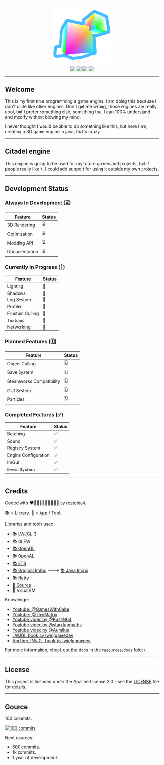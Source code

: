 <div style="text-align:center;"><img style="height: 200px" src="resources/assets/textures/icons/icon.png"></div>

<div style="text-align:center;">
    <a href="https://patreon.com/restonic4"><img src="https://img.shields.io/badge/Patreon-restonic4-orange?logo=patreon&style=for-the-badge"></a>
    <a href="https://github.com/restonic4"><img src="https://img.shields.io/badge/GitHub-restonic4-black?logo=github&style=for-the-badge"></a>
    <a href="https://discord.gg/9ZUpW6TDrb"><img src="https://img.shields.io/discord/735889440743882834?label=Discord&logo=discord&style=for-the-badge"></a>
    <a href="LICENSE"><img src="https://img.shields.io/badge/License-Apache-blue?style=for-the-badge
"></a>
</div>

---

## Welcome

This is my first time programming a game engine. I am doing this because I don't quite like other engines. Don't get me wrong, those engines are really cool, but I prefer something else, something that I can 100% understand and modify without blowing my mind.

I never thought I would be able to do something like this, but here I am, creating a 3D game engine in java, that's crazy.

---

## Citadel engine

This engine is going to be used for my future games and projects, but if people really like it, I could add support for using it outside my own projects.

---

## Development Status

### Always In Development (⌛)
| Feature       | Status   |
|---------------|----------|
| 3D Rendering  | ⌛        |
| Optimization  | ⌛        |
| Modding API   | ⌛        |
| Documentation | ⌛        |

### Currently In Progress (🔄)
| Feature         | Status |
|-----------------|--------|
| Lighting        | 🔄     |
| Shadows         | 🔄     |
| Log System      | 🔄     |
| Profiler        | 🔄     |
| Frustum Culling | 🔄     |
| Textures        | 🔄     |
| Networking      | 🔄     |

### Planned Features (🗓️)
| Feature                  | Status |
|--------------------------|--------|
| Object Culling           | 🗓️    |
| Save System              | 🗓️    |
| Steamworks Compatibility | 🗓️    |
| GUI System               | 🗓️    |
| Particles                | 🗓️    |

### Completed Features (✅)
| Feature               | Status   |
|-----------------------|----------|
| Batching              | ✅        |
| Sound                 | ✅        |
| Registry System       | ✅        |
| Engine Configuration  | ✅        |
| ImGui                 | ✅        |
| Event System          | ✅        |

---

## Credits

Coded with ❤🧡💛💚💙💙💜🤎🖤🤍 by <a href="https://github.com/restonic4">restonic4</a>.

📚 = Library.
🔮 = App / Tool.

Libraries and tools used:
- <a href="https://www.lwjgl.org">📚 LWJGL 3</a>
- <a href="https://www.glfw.org">📚 GLFW</a>
- <a href="https://www.khronos.org/about/">📚 OpenGL</a>
- <a href="https://www.openal.org">📚 OpenAL</a>
- <a href="https://github.com/nothings/stb">📚 STB</a>
- <a href="https://github.com/ocornut/imgui">📚 Original ImGui</a> ---> <a href="https://github.com/SpaiR/imgui-java">📚 Java ImGui</a>
- <a href="https://github.com/netty/netty/">📚 Netty</a>
- <a href="https://gource.io">🔮 Gource</a>
- <a href="https://visualvm.github.io">🔮 VisualVM</a>

Knowledge:
- <a href="https://www.youtube.com/@GamesWithGabe">Youtube: @GamesWithGabe</a>
- <a href="https://www.youtube.com/@ThinMatrix">Youtube: @ThinMatrix</a>
- <a href="https://www.youtube.com/watch?v=f05PwswO7qc">Youtube video by @KazeN64</a>
- <a href="https://www.youtube.com/watch?v=1LCEiVDHJmc">Youtube video by @standupmaths</a>
- <a href="https://www.youtube.com/watch?v=YTfdBSjitd8">Youtube video by @Aurailus</a>
- <a href="https://ahbejarano.gitbook.io/lwjglgamedev">LWJGL book by lwjglgamedev</a>
- <a href="https://lwjglgamedev.gitbooks.io/3d-game-development-with-lwjgl/content">Another LWJGL book by lwjglgamedev</a>

For more information, check out the [docs](./resources/docs) in the `resources/docs` folder.

---

## License

This project is licensed under the Apache License 2.0 - see the [LICENSE](LICENSE) file for details.

---

## Gource

100 commits:

[![100 commits](https://img.youtube.com/vi/ai7zSsb1ELU/0.jpg)](https://www.youtube.com/watch?v=ai7zSsb1ELU)

Next gources:
- 500 commits.
- 1k commits.
- 1 year of development.